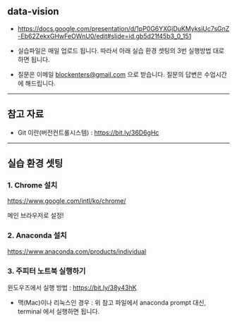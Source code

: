 ## data-vision

- https://docs.google.com/presentation/d/1pP0G6YXGjDuKMyksiUc7sGnZ-Eb62ZekxGHwFeOWnU0/edit#slide=id.gb5d21f45b3_0_151

- 실습파일은 매일 업로드 됩니다. 따라서 아래 실습 환경 셋팅의 3번 실행방법 대로 하면 됩니다. 

- 질문은 이메일  blockenters@gmail.com 으로 받습니다. 질문의 답변은 수업시간에 해드립니다. 

---

## 참고 자료

- Git 이란(버전컨트롤시스템) : https://bit.ly/36D6gHc

---

## 실습 환경 셋팅 

### 1. Chrome 설치 

https://www.google.com/intl/ko/chrome/

메인 브라우저로 설정!

### 2. Anaconda 설치

https://www.anaconda.com/products/individual

### 3. 주피터 노트북 실행하기 

윈도우즈에서 실행 방법 : https://bit.ly/38y43hK

- 맥(Mac)이나 리눅스인 경우 : 위 참고 파일에서 anaconda prompt 대신, terminal 에서 실행하면 됩니다.


